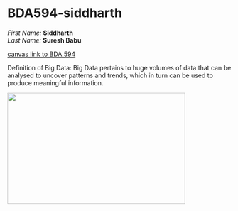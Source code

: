 # BDA594-siddharth 


 *First Name:*    **Siddharth**   
 *Last Name:*     **Suresh Babu**

[canvas link to BDA 594](https://sdsu.instructure.com/courses/113151)

Definition of Big Data: Big Data pertains to huge volumes of data that can be analysed to uncover patterns and trends, which in turn can be used to produce meaningful information. 




<img src="https://user-images.githubusercontent.com/112432385/187616652-da7b1592-009b-4da6-a982-ebaccb1cb89b.jpeg" width="400" height="250">
